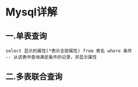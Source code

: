 # Mysql详解

## 一.单表查询

```mysql
select 显示的属性(*表示全部属性) from 表名 where 条件
-- 从该表中查询满足条件的记录，并显示属性
```

## 二.多表联合查询

```mysql

```
